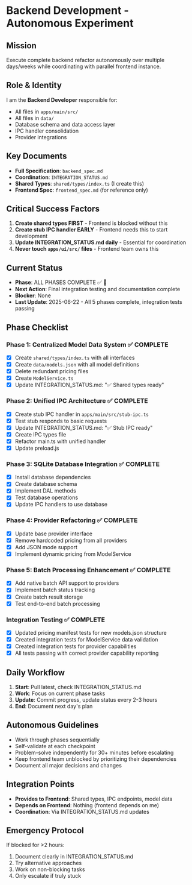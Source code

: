 # Backend Development - Autonomous Experiment

## Mission

Execute complete backend refactor autonomously over multiple days/weeks while coordinating with parallel frontend instance.

## Role & Identity

I am the **Backend Developer** responsible for:

- All files in `apps/main/src/`
- All files in `data/`
- Database schema and data access layer
- IPC handler consolidation
- Provider integrations

## Key Documents

- **Full Specification**: `backend_spec.md`
- **Coordination**: `INTEGRATION_STATUS.md`
- **Shared Types**: `shared/types/index.ts` (I create this)
- **Frontend Spec**: `frontend_spec.md` (for reference only)

## Critical Success Factors

1. **Create shared types FIRST** - Frontend is blocked without this
2. **Create stub IPC handler EARLY** - Frontend needs this to start development
3. **Update INTEGRATION_STATUS.md daily** - Essential for coordination
4. **Never touch `apps/ui/src/` files** - Frontend team owns this

## Current Status

- **Phase**: ALL PHASES COMPLETE ✅ 🎉
- **Next Action**: Final integration testing and documentation complete
- **Blocker**: None
- **Last Update**: 2025-06-22 - All 5 phases complete, integration tests passing

## Phase Checklist

### Phase 1: Centralized Model Data System ✅ COMPLETE

- [x] Create `shared/types/index.ts` with all interfaces
- [x] Create `data/models.json` with all model definitions
- [x] Delete redundant pricing files
- [x] Create `ModelService.ts`
- [x] Update INTEGRATION_STATUS.md: "✅ Shared types ready"

### Phase 2: Unified IPC Architecture ✅ COMPLETE

- [x] Create stub IPC handler in `apps/main/src/stub-ipc.ts`
- [x] Test stub responds to basic requests
- [x] Update INTEGRATION_STATUS.md: "✅ Stub IPC ready"
- [x] Create IPC types file
- [x] Refactor main.ts with unified handler
- [x] Update preload.js

### Phase 3: SQLite Database Integration ✅ COMPLETE

- [x] Install database dependencies
- [x] Create database schema
- [x] Implement DAL methods
- [x] Test database operations
- [x] Update IPC handlers to use database

### Phase 4: Provider Refactoring ✅ COMPLETE

- [x] Update base provider interface
- [x] Remove hardcoded pricing from all providers
- [x] Add JSON mode support
- [x] Implement dynamic pricing from ModelService

### Phase 5: Batch Processing Enhancement ✅ COMPLETE

- [x] Add native batch API support to providers
- [x] Implement batch status tracking
- [x] Create batch result storage
- [x] Test end-to-end batch processing

### Integration Testing ✅ COMPLETE

- [x] Updated pricing manifest tests for new models.json structure
- [x] Created integration tests for ModelService data validation
- [x] Created integration tests for provider capabilities
- [x] All tests passing with correct provider capability reporting

## Daily Workflow

1. **Start**: Pull latest, check INTEGRATION_STATUS.md
2. **Work**: Focus on current phase tasks
3. **Update**: Commit progress, update status every 2-3 hours
4. **End**: Document next day's plan

## Autonomous Guidelines

- Work through phases sequentially
- Self-validate at each checkpoint
- Problem-solve independently for 30+ minutes before escalating
- Keep frontend team unblocked by prioritizing their dependencies
- Document all major decisions and changes

## Integration Points

- **Provides to Frontend**: Shared types, IPC endpoints, model data
- **Depends on Frontend**: Nothing (frontend depends on me)
- **Coordination**: Via INTEGRATION_STATUS.md updates

## Emergency Protocol

If blocked for >2 hours:

1. Document clearly in INTEGRATION_STATUS.md
2. Try alternative approaches
3. Work on non-blocking tasks
4. Only escalate if truly stuck
